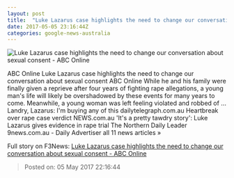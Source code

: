 ```yaml
---
layout: post
title:  "Luke Lazarus case highlights the need to change our conversation about sexual consent - ABC Online"
date: 2017-05-05 23:16:44Z
categories: google-news-australia
---
```


![Luke Lazarus case highlights the need to change our conversation about sexual consent - ABC Online](http://www.abc.net.au/news/image/8498222-1x1-700x700.jpg)

ABC Online Luke Lazarus case highlights the need to change our conversation about sexual consent ABC Online While he and his family were finally given a reprieve after four years of fighting rape allegations, a young man's life will likely be overshadowed by these events for many years to come. Meanwhile, a young woman was left feeling violated and robbed of ... Landry, Lazarus: I'm buying any of this dailytelegraph.com.au Heartbreak over rape case verdict NEWS.com.au 'It's a pretty tawdry story': Luke Lazarus gives evidence in rape trial The Northern Daily Leader 9news.com.au - Daily Advertiser all 11 news articles »


Full story on F3News: [Luke Lazarus case highlights the need to change our conversation about sexual consent - ABC Online](http://www.f3nws.com/n/NBqdUG)

> Posted on: 05 May 2017 22:16:44
